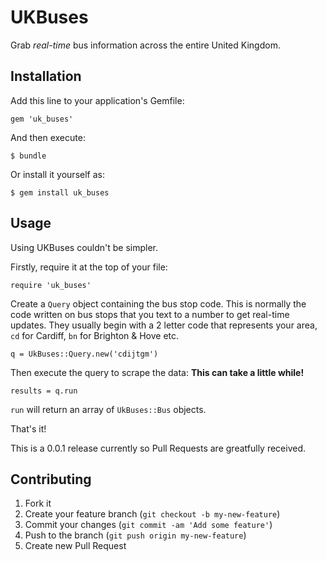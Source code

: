 # UKBuses

Grab *real-time* bus information across the entire United Kingdom.

## Installation

Add this line to your application's Gemfile:

    gem 'uk_buses'

And then execute:

    $ bundle

Or install it yourself as:

    $ gem install uk_buses

## Usage

Using UKBuses couldn't be simpler. 

Firstly, require it at the top of your file:

    require 'uk_buses'

Create a `Query` object containing the bus stop code. This is normally the code written on bus stops that you text to a number to get real-time updates. They usually begin with a 2 letter code that represents your area, `cd` for Cardiff, `bn` for Brighton & Hove etc.

    q = UkBuses::Query.new('cdijtgm')

Then execute the query to scrape the data:
**This can take a little while!**
    
    results = q.run

`run` will return an array of `UkBuses::Bus` objects. 

That's it!


This is a 0.0.1 release currently so Pull Requests are greatfully received.

## Contributing

1. Fork it
2. Create your feature branch (`git checkout -b my-new-feature`)
3. Commit your changes (`git commit -am 'Add some feature'`)
4. Push to the branch (`git push origin my-new-feature`)
5. Create new Pull Request
